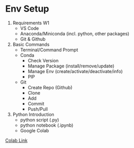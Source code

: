 # Env Setup

1. Requirements W1
    - VS Code
    - Anaconda/Miniconda (incl. python, other packages)
    - Git & Github
2. Basic Commands
    - Terminal/Command Prompt
    - Conda
        - Check Version
        - Manage Package (install/remove/update)
        - Manage Env (create/activate/deactivate/info)
        - PIP
    - Git
        - Create Repo (Github)
        - Clone
        - Add
        - Commit
        - Push/Pull
3. Python Introduction
    - python script (.py)
    - python notebook (.ipynb)
    - Google Colab

[Colab Link](https://colab.research.google.com/github/FTDS-learning-materials/phase-0/blob/main/w1/P0W1D1PM_Environment_Setup%2C_Git_%26_Github.ipynb)
